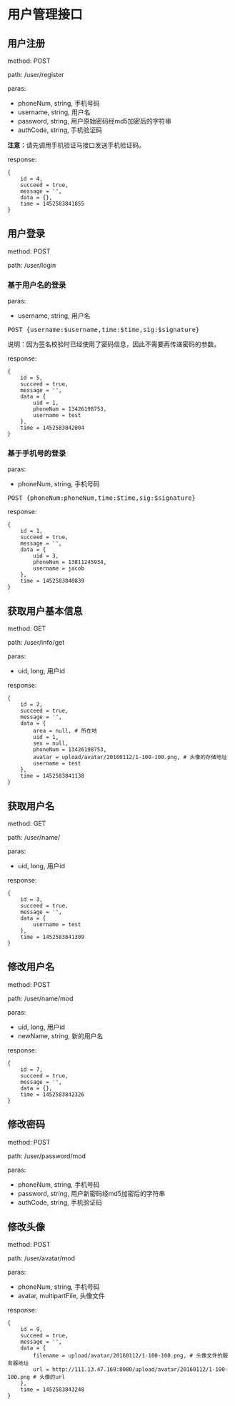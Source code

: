 # 用户管理接口
## 用户注册
method: POST

path: /user/register

paras:

* phoneNum, string, 手机号码
* username, string, 用户名
* password, string, 用户原始密码经md5加密后的字符串
* authCode, string, 手机验证码

<strong>注意：</strong>请先调用手机验证马接口发送手机验证码。

response:

    {
        id = 4,
        succeed = true,
        message = '',
        data = {},
        time = 1452583841855
    }
## 用户登录
method: POST

path: /user/login
### 基于用户名的登录
paras:

* username, string, 用户名

<pre>POST {username:$username,time:$time,sig:$signature}</pre>
说明：因为签名校验时已经使用了密码信息，因此不需要再传递密码的参数。

response:

    {
        id = 5,
        succeed = true,
        message = '',
        data = {
            uid = 1,
            phoneNum = 13426198753,
            username = test
        },
        time = 1452583842004
    }
### 基于手机号的登录
paras:

* phoneNum, string, 手机号码

<pre>POST {phoneNum:phoneNum,time:$time,sig:$signature}</pre>

response:

    {
        id = 1,
        succeed = true,
        message = '',
        data = {
            uid = 3,
            phoneNum = 13811245934,
            username = jacob
        },
        time = 1452583840839
    }

## 获取用户基本信息
method: GET

path: /user/info/get

paras:

* uid, long, 用户id

response:

    {
        id = 2,
        succeed = true,
        message = '',
        data = {
            area = null, # 所在地
            uid = 1,
            sex = null,
            phoneNum = 13426198753,
            avatar = upload/avatar/20160112/1-100-100.png, # 头像的存储地址
            username = test
        },
        time = 1452583841138
    }

## 获取用户名
method: GET
  
path: /user/name/

paras:

* uid, long, 用户id

response:

    {
        id = 3,
        succeed = true,
        message = '',
        data = {
            username = test
        },
        time = 1452583841309
    }

## 修改用户名
method: POST

path: /user/name/mod

paras:

* uid, long, 用户id
* newName, string, 新的用户名

response:

    {
        id = 7,
        succeed = true,
        message = '',
        data = {},
        time = 1452583842326
    }
    
## 修改密码
method: POST

path: /user/password/mod

paras:

* phoneNum, string, 手机号码
* password, string, 用户新密码经md5加密后的字符串
* authCode, string, 手机验证码

## 修改头像
method: POST

path: /user/avatar/mod

paras:

* phoneNum, string, 手机号码
* avatar, multipartFile, 头像文件

response:

    {
        id = 9,
        succeed = true,
        message = '',
        data = {
            filename = upload/avatar/20160112/1-100-100.png, # 头像文件的服务器地址
            url = http://111.13.47.169:8080/upload/avatar/20160112/1-100-100.png # 头像的url
        },
        time = 1452583843248
    }

